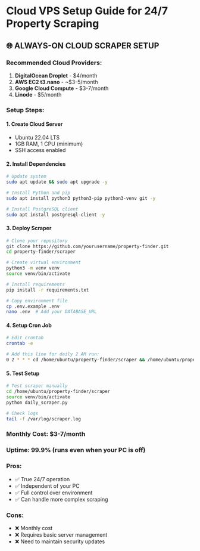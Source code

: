 # Cloud VPS Setup Guide for 24/7 Property Scraping

## 🌐 ALWAYS-ON CLOUD SCRAPER SETUP

### **Recommended Cloud Providers:**
1. **DigitalOcean Droplet** - $4/month
2. **AWS EC2 t3.nano** - ~$3-5/month  
3. **Google Cloud Compute** - $3-7/month
4. **Linode** - $5/month

### **Setup Steps:**

#### 1. Create Cloud Server
- Ubuntu 22.04 LTS
- 1GB RAM, 1 CPU (minimum)
- SSH access enabled

#### 2. Install Dependencies
```bash
# Update system
sudo apt update && sudo apt upgrade -y

# Install Python and pip
sudo apt install python3 python3-pip python3-venv git -y

# Install PostgreSQL client
sudo apt install postgresql-client -y
```

#### 3. Deploy Scraper
```bash
# Clone your repository
git clone https://github.com/yourusername/property-finder.git
cd property-finder/scraper

# Create virtual environment
python3 -m venv venv
source venv/bin/activate

# Install requirements
pip install -r requirements.txt

# Copy environment file
cp .env.example .env
nano .env  # Add your DATABASE_URL
```

#### 4. Setup Cron Job
```bash
# Edit crontab
crontab -e

# Add this line for daily 2 AM run:
0 2 * * * cd /home/ubuntu/property-finder/scraper && /home/ubuntu/property-finder/scraper/venv/bin/python daily_scraper.py >> /var/log/scraper.log 2>&1
```

#### 5. Test Setup
```bash
# Test scraper manually
cd /home/ubuntu/property-finder/scraper
source venv/bin/activate
python daily_scraper.py

# Check logs
tail -f /var/log/scraper.log
```

### **Monthly Cost:** $3-7/month
### **Uptime:** 99.9% (runs even when your PC is off)

### **Pros:**
- ✅ True 24/7 operation
- ✅ Independent of your PC
- ✅ Full control over environment
- ✅ Can handle more complex scraping

### **Cons:**
- ❌ Monthly cost
- ❌ Requires basic server management
- ❌ Need to maintain security updates
